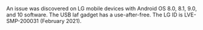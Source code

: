 An issue was discovered on LG mobile devices with Android OS 8.0, 8.1, 9.0, and 10 software. The USB laf gadget has a use-after-free. The LG ID is LVE-SMP-200031 (February 2021).